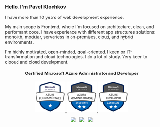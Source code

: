 <h3> Hello, I'm Pavel Klochkov</h3> 
I have more than 10 years of web development experience. 

My main scope is Frontend, where I'm focused on architecture, clean, and performant code. I have experience with different app structures solutions: monolith, modular, serverless in on-premises, cloud, and hybrid environments. 

I'm highly motivated, open-minded, goal-oriented. I keen on IT-transformation and cloud technologies. I do a lot of study. Very keen to clooud and cloud development.

<div align="center">
    <h4>Certified Microsoft Azure Administrator and Developer</h4>
    <div>
        <a href="https://www.youracclaim.com/earner/earned/badge/dd136db4-a63b-4743-8341-5498413bf659" target="_blank" rel="noopener noreferrer">
            <img src="https://raw.githubusercontent.com/ckomop0x/ckomop0x/master/azure-fundamentals-600x600.png" height="100" />
        </a>
        <a href="https://www.youracclaim.com/badges/835d4d0d-bf05-4703-801c-fd117209af72" target="_blank" rel="noopener noreferrer">
            <img src="https://raw.githubusercontent.com/ckomop0x/ckomop0x/master/azure-administrator-associate-600x600.png" height="100" />
        </a> 
        <a href="https://www.youracclaim.com/earner/earned/badge/835d4d0d-bf05-4703-801c-fd117209af72" target="_blank" rel="noopener noreferrer">
            <img src="https://raw.githubusercontent.com/ckomop0x/ckomop0x/master/azure-developer-associate-600x600.png" height="100" />
        </a>
    </div>
</div>

<p align="center">
<a href="https://www.linkedin.com/in/ckomop0x/"><img height="30" src="https://raw.githubusercontent.com/tinakuzmenko/tinakuzmenko/master/001-linkedin.svg"></a>&nbsp;&nbsp;
<a href="https://www.instagram.com/ckomop0x/"><img height="30" src="https://raw.githubusercontent.com/tinakuzmenko/tinakuzmenko/master/002-instagram.svg"></a>&nbsp;&nbsp;
<a href="https://www.codewars.com/users/ckomop0x/"><img height="30" src="https://www.codewars.com/users/ckomop0x/badges/micro"></a>
</p>
